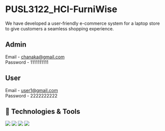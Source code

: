 # PUSL3122_HCI-FurniWise

We have developed a user-friendly e-commerce system for a laptop store to give customers a seamless shopping experience.

## Admin <br>
Email - chanaka@gmail.com <br>
Password - 1111111111

## User <br>
Email - user1@gmail.com <br>
Password - 2222222222

 ## 🔧 Technologies & Tools
 ![](https://img.shields.io/badge/code-react-informational?style=flat&logo=react&logoColor=61DAFB&color=2bbc8a)
 ![](https://img.shields.io/badge/code-javascript-informational?style=flat&logo=javascript&logoColor=F7DF1E&color=2bbc8a)
 ![](https://img.shields.io/badge/code-tailwindcss-informational?style=flat&logo=css3&logoColor=1572B6&color=2bbc8a)
 ![](https://img.shields.io/badge/db-mongodb-informational?style=flat&logo=mongodb&logoColor=47A248&color=2bbc8a)

